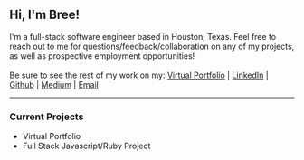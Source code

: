 ## Hi, I'm Bree!
I'm a full-stack software engineer based in Houston, Texas. Feel free to reach out to me for questions/feedback/collaboration on any of my projects, as well as prospective employment opportunities!
<br><br>
Be sure to see the rest of my work on my:
[Virtual Portfolio](https://www.breewarren.github.io/) | [LinkedIn](https://www.linkedin.com/in/bree-warren/) |
[Github](https://github.com/breewarren) | 
[Medium](https://ambreeawarren.medium.com/) | [Email](mailto:ambreea.warren@gmail.com)

<hr>

### Current Projects
- Virtual Portfolio <br>
- Full Stack Javascript/Ruby Project

<!---
### Ask Me About:
 - Any projects on my portfolio, thoughts on my articles, or prospective employment opportunities!

<!---
### Fun Facts:
- I am classically trained at violin, have performed CPR to bring a patient out of cardiac arrest, and I practice yoga/meditation daily!
--
